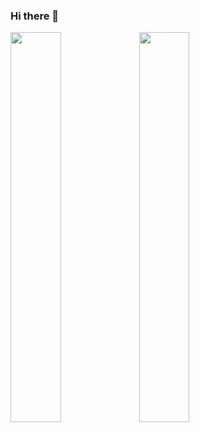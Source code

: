 ### Hi there 👋

<img width=40% src="https://github-readme-stats.vercel.app/api/top-langs/?username=mykallella&theme=blue-green"/>
 
<img width=40% src="https://github-readme-stats.vercel.app/api?username=mykallella&theme=blue-green"/>
